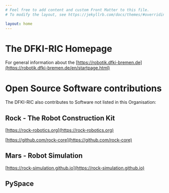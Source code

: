 ```yaml
---
# Feel free to add content and custom Front Matter to this file.
# To modify the layout, see https://jekyllrb.com/docs/themes/#overriding-theme-defaults

layout: home
---
```


# The DFKI-RIC Homepage

For general information about the 
[https://robotik.dfki-bremen.de](https://robotik.dfki-bremen.de/en/startpage.html)


# Open Source Software contributions

The DFKI-RIC also contributes to Software not listed in this Organisation:

## Rock - The Robot Construction Kit

[https://rock-robotics.org](https://rock-robotics.org)

[https://github.com/rock-core](https://github.com/rock-core)

## Mars - Robot Simulation

[https://rock-simulation.github.io](https://rock-simulation.github.io)


## PySpace

